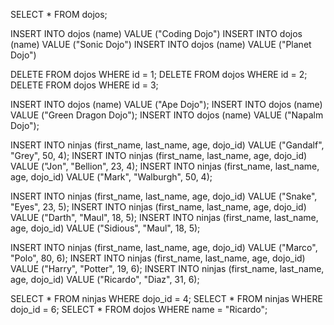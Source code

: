 SELECT * FROM dojos;

INSERT INTO dojos (name) VALUE ("Coding Dojo")
INSERT INTO dojos (name) VALUE ("Sonic Dojo")
INSERT INTO dojos (name) VALUE ("Planet Dojo")

DELETE FROM dojos WHERE id = 1;
DELETE FROM dojos WHERE id = 2;
DELETE FROM dojos WHERE id = 3;

INSERT INTO dojos (name) VALUE ("Ape Dojo");
INSERT INTO dojos (name) VALUE ("Green Dragon Dojo");
INSERT INTO dojos (name) VALUE ("Napalm Dojo");

INSERT INTO ninjas (first_name, last_name, age, dojo_id) VALUE ("Gandalf", "Grey", 50, 4);
INSERT INTO ninjas (first_name, last_name, age, dojo_id) VALUE ("Jon", "Bellion", 23, 4);
INSERT INTO ninjas (first_name, last_name, age, dojo_id) VALUE ("Mark", "Walburgh", 50, 4);

INSERT INTO ninjas (first_name, last_name, age, dojo_id) VALUE ("Snake", "Eyes", 23, 5);
INSERT INTO ninjas (first_name, last_name, age, dojo_id) VALUE ("Darth", "Maul", 18, 5);
INSERT INTO ninjas (first_name, last_name, age, dojo_id) VALUE ("Sidious", "Maul", 18, 5);

INSERT INTO ninjas (first_name, last_name, age, dojo_id) VALUE ("Marco", "Polo", 80, 6);
INSERT INTO ninjas (first_name, last_name, age, dojo_id) VALUE ("Harry", "Potter", 19, 6);
INSERT INTO ninjas (first_name, last_name, age, dojo_id) VALUE ("Ricardo", "Diaz", 31, 6);

SELECT * FROM ninjas WHERE dojo_id = 4;
SELECT * FROM ninjas WHERE dojo_id = 6;
SELECT * FROM dojos WHERE name = "Ricardo";
